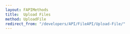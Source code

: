 ```yaml
---
layout: FAPIMethods
title:  Upload Files
method: UploadFile
redirect_from: "/developers/API/FileAPI/Upload-File/"
---
```


